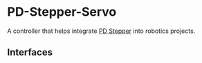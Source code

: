 # PD-Stepper-Servo

A controller that helps integrate [PD Stepper](https://github.com/joshr120/PD-Stepper) into robotics projects.

## Interfaces

